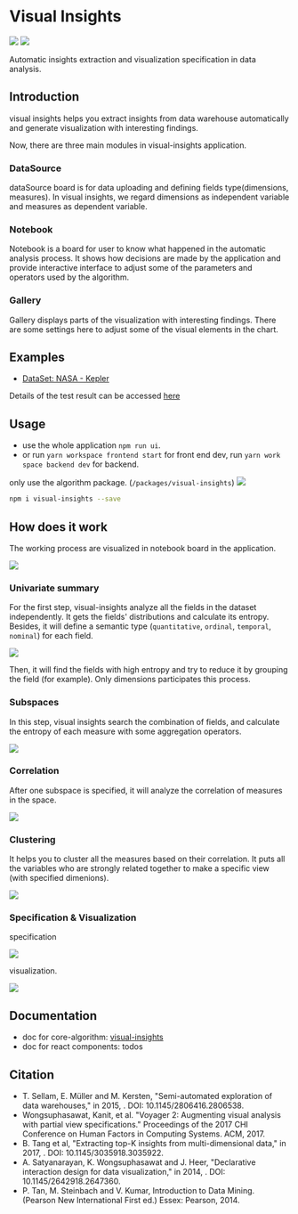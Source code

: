 # Visual Insights

![](https://travis-ci.org/ObservedObserver/visual-insights.svg?branch=master)
![](https://img.shields.io/github/license/ObservedObserver/showme)

Automatic insights extraction and visualization specification in data analysis.


## Introduction

visual insights helps you extract insights from data warehouse automatically and generate visualization with interesting findings.

Now, there are three main modules in visual-insights application.

### DataSource
dataSource board is for data uploading and defining fields type(dimensions, measures). In visual insights, we regard dimensions as independent variable and measures as dependent variable.

### Notebook
Notebook is a board for user to know what happened in the automatic analysis process. It shows how decisions are made by the application and provide interactive interface to adjust some of the parameters and operators used by the algorithm. 

### Gallery
Gallery displays parts of the visualization with interesting findings. There are some settings here to adjust some of the visual elements in the chart.

## Examples

+ [DataSet: NASA - Kepler](https://www.kaggle.com/nasa/kepler-exoplanet-search-results)

Details of the test result can be accessed [here](https://www.yuque.com/chenhao-sv93h/umv780/mbs440)



## Usage
+ use the whole application `npm run ui`.
+ or run `yarn workspace frontend start` for front end dev, run `yarn work space backend dev` for backend.

only use the algorithm package. (`/packages/visual-insights`) ![](https://img.shields.io/npm/v/visual-insights?color=blue)
```bash
npm i visual-insights --save
```

## How does it work
The working process are visualized in notebook board in the application.

![](https://cdn.nlark.com/yuque/0/2019/png/171008/1570692438037-b2ce208d-bd1d-4b38-be27-9251bbb171d2.png)

### Univariate summary
For the first step, visual-insights analyze all the fields in the dataset independently. It gets the fields' distributions and calculate its entropy. Besides, it will define a semantic type (`quantitative`, `ordinal`, `temporal`, `nominal`) for each field.

![](https://cdn.nlark.com/yuque/0/2019/jpeg/171008/1570614609678-33d5f2c1-e51e-4bcd-8343-271a041f7519.jpeg)

Then, it will find the fields with high entropy and try to reduce it by grouping the field (for example). Only dimensions participates this process.

### Subspaces
In this step, visual insights search the combination of fields, and calculate the entropy of each measure with some aggregation operators.

![](https://cdn.nlark.com/yuque/0/2019/svg/171008/1570614537188-bf841fc7-90ba-47fe-a5f1-83304a4f464a.svg)

### Correlation
After one subspace is specified, it will analyze the correlation of measures in the space.

![](https://cdn.nlark.com/yuque/0/2019/svg/171008/1570614552078-2a6635c3-b81f-4381-b82d-e81b3d30826a.svg)

### Clustering
It helps you to cluster all the measures based on their correlation. It puts all the variables who are strongly related together to make a specific view (with specified dimenions).

![](https://cdn.nlark.com/yuque/0/2019/svg/171008/1570614439983-cf6d757a-928d-4f42-b46c-f1de3a76f4b1.svg)


### Specification & Visualization

specification

![](https://cdn.nlark.com/yuque/0/2019/png/171008/1570615741670-48941c9a-2788-4277-a946-6a75c400870d.png)

visualization.

![](https://cdn.nlark.com/yuque/0/2019/svg/171008/1570614529099-de4ead0d-5332-40c4-8101-e122ee0cf1d2.svg)


## Documentation

+ doc for core-algorithm: [visual-insights](./packages/visual-insights/README.md)
+ doc for react components: todos

## Citation

+ T. Sellam, E. Müller and M. Kersten, "Semi-automated exploration of data warehouses," in 2015, . DOI: 10.1145/2806416.2806538.
+ Wongsuphasawat, Kanit, et al. "Voyager 2: Augmenting visual analysis with partial view specifications." Proceedings of the 2017 CHI Conference on Human Factors in Computing Systems. ACM, 2017.
+ B. Tang et al, "Extracting top-K insights from multi-dimensional data," in 2017, . DOI: 10.1145/3035918.3035922.
+ A. Satyanarayan, K. Wongsuphasawat and J. Heer, "Declarative interaction design for data visualization," in 2014, . DOI: 10.1145/2642918.2647360.
+ P. Tan, M. Steinbach and V. Kumar, Introduction to Data Mining. (Pearson New International First ed.) Essex: Pearson, 2014.